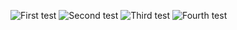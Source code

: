 ![First test](https://prnt.sc/0xUHu6osEDDb)
![Second test](https://prnt.sc/prm-PDmR4tEv)
![Third test](https://prnt.sc/rFoFTWRCxt3z)
![Fourth test](https://prnt.sc/MVpo64PMr9Vr)
